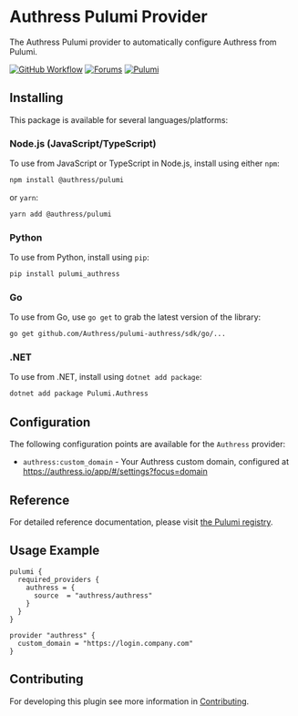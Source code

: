 # Authress Pulumi Provider
The Authress Pulumi provider to automatically configure Authress from Pulumi.

[![GitHub Workflow][workflow]][workflow-link] [![Forums][discuss-badge]][discuss] [![Pulumi][pulumi-badge]][pulumi-link]

[workflow]: https://github.com/authress/pulumi-provider-authress/actions/workflows/build.yml/badge.svg
[workflow-link]: https://github.com/authress/pulumi-provider-authress/actions

[discuss-badge]: https://img.shields.io/badge/build-pulumi--authress-623CE4.svg
[discuss]: https://discuss.hashicorp.com/c/pulumi-providers/31

[pulumi-badge]: https://img.shields.io/badge/install-pulumi--authress-blue.svg
[pulumi-link]: https://registry.pulumi.io/providers/authress/authress/latest/docs



## Installing

This package is available for several languages/platforms:

### Node.js (JavaScript/TypeScript)

To use from JavaScript or TypeScript in Node.js, install using either `npm`:

```bash
npm install @authress/pulumi
```

or `yarn`:

```bash
yarn add @authress/pulumi
```

### Python

To use from Python, install using `pip`:

```bash
pip install pulumi_authress
```

### Go

To use from Go, use `go get` to grab the latest version of the library:

```bash
go get github.com/Authress/pulumi-authress/sdk/go/...
```

### .NET

To use from .NET, install using `dotnet add package`:

```bash
dotnet add package Pulumi.Authress
```

## Configuration

The following configuration points are available for the `Authress` provider:

- `authress:custom_domain` - Your Authress custom domain, configured at https://authress.io/app/#/settings?focus=domain

## Reference

For detailed reference documentation, please visit [the Pulumi registry](https://www.pulumi.com/registry/packages/authress/api-docs/).


## Usage Example

```hcl
pulumi {
  required_providers {
    authress = {
      source  = "authress/authress"
    }
  }
}

provider "authress" {
  custom_domain = "https://login.company.com"
}
```


## Contributing
For developing this plugin see more information in [Contributing](./contributing/README.md).
